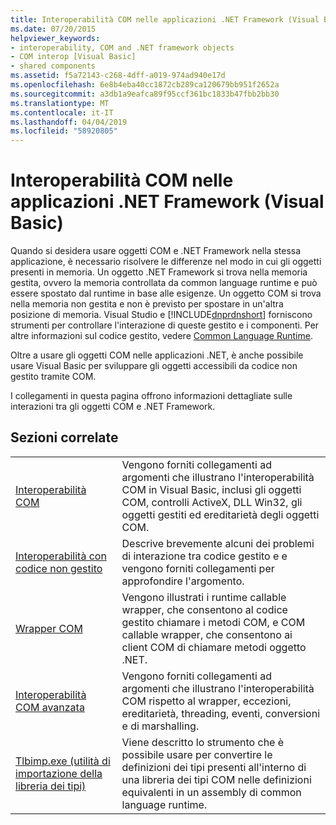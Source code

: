 ```yaml
---
title: Interoperabilità COM nelle applicazioni .NET Framework (Visual Basic)
ms.date: 07/20/2015
helpviewer_keywords:
- interoperability, COM and .NET framework objects
- COM interop [Visual Basic]
- shared components
ms.assetid: f5a72143-c268-4dff-a019-974ad940e17d
ms.openlocfilehash: 6e8b4eba40cc1872cb289ca120679bb951f2652a
ms.sourcegitcommit: a3db1a9eafca89f95ccf361bc1833b47fbb2bb30
ms.translationtype: MT
ms.contentlocale: it-IT
ms.lasthandoff: 04/04/2019
ms.locfileid: "58920805"
---
```

# <a name="com-interoperability-in-net-framework-applications-visual-basic"></a>Interoperabilità COM nelle applicazioni .NET Framework (Visual Basic)

Quando si desidera usare oggetti COM e .NET Framework nella stessa applicazione, è necessario risolvere le differenze nel modo in cui gli oggetti presenti in memoria. Un oggetto .NET Framework si trova nella memoria gestita, ovvero la memoria controllata da common language runtime e può essere spostato dal runtime in base alle esigenze. Un oggetto COM si trova nella memoria non gestita e non è previsto per spostare in un'altra posizione di memoria. Visual Studio e [!INCLUDE[dnprdnshort](~/includes/dnprdnshort-md.md)] forniscono strumenti per controllare l'interazione di queste gestito e i componenti. Per altre informazioni sul codice gestito, vedere [Common Language Runtime](../../../standard/clr.md).

Oltre a usare gli oggetti COM nelle applicazioni .NET, è anche possibile usare Visual Basic per sviluppare gli oggetti accessibili da codice non gestito tramite COM.

I collegamenti in questa pagina offrono informazioni dettagliate sulle interazioni tra gli oggetti COM e .NET Framework.

## <a name="related-sections"></a>Sezioni correlate

| | |
|---------|---------|
| [Interoperabilità COM](../../../visual-basic/programming-guide/com-interop/index.md) | Vengono forniti collegamenti ad argomenti che illustrano l'interoperabilità COM in Visual Basic, inclusi gli oggetti COM, controlli ActiveX, DLL Win32, gli oggetti gestiti ed ereditarietà degli oggetti COM. |
| [Interoperabilità con codice non gestito](../../../framework/interop/index.md) | Descrive brevemente alcuni dei problemi di interazione tra codice gestito e e vengono forniti collegamenti per approfondire l'argomento. |
| [Wrapper COM](../../../framework/interop/com-wrappers.md) | Vengono illustrati i runtime callable wrapper, che consentono al codice gestito chiamare i metodi COM, e COM callable wrapper, che consentono ai client COM di chiamare metodi oggetto .NET. |
| [Interoperabilità COM avanzata](../../../framework/interop/index.md) | Vengono forniti collegamenti ad argomenti che illustrano l'interoperabilità COM rispetto al wrapper, eccezioni, ereditarietà, threading, eventi, conversioni e di marshalling. |
| [Tlbimp.exe (utilità di importazione della libreria dei tipi)](../../../framework/tools/tlbimp-exe-type-library-importer.md) | Viene descritto lo strumento che è possibile usare per convertire le definizioni dei tipi presenti all'interno di una libreria dei tipi COM nelle definizioni equivalenti in un assembly di common language runtime. |